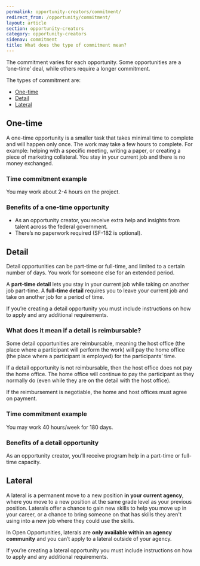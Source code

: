```yaml
---
permalink: opportunity-creators/commitment/
redirect_from: /opportunity/commitment/
layout: article
section: opportunity-creators
category: opportunity-creators
sidenav: commitment
title: What does the type of commitment mean?
---
```


The commitment varies for each opportunity. Some opportunities are a ‘one-time’ deal, while others require a longer commitment.

The types of commitment are:

* [One-time](#one-time)
* [Detail](#detail)
* [Lateral](#lateral)

## One-time

A one-time opportunity is a smaller task that takes minimal time to complete and will happen only once.  The work may take a few hours to complete. For example: helping with a specific meeting, writing a paper, or creating a piece of marketing collateral. You stay in your current job and there is no money exchanged. 

### Time commitment example 

You may work about 2-4 hours on the project. 

### Benefits of a one-time opportunity

* As an opportunity creator, you receive extra help and insights from talent across the federal government.
* There’s no paperwork required (SF-182 is optional). 

## Detail

Detail opportunities can be part-time or full-time, and limited to a certain number of days. You work for someone else for an extended period.

A **part-time detail** lets you stay in your current job while taking on another job part-time. A **full-time detail** requires you to leave your current job and take on another job for a period of time.

If you’re creating a detail opportunity you must include instructions on how to apply and any additional requirements.

### What does it mean if a detail is reimbursable?

Some detail opportunities are reimbursable, meaning the host office (the place where a participant will perform the work) will pay the home office (the place where a participant is employed) for the participants’ time.

If a detail opportunity is not reimbursable, then the host office does not pay the home office. The home office will continue to pay the participant as they normally do (even while they are on the detail with the host office).

If the reimbursement is negotiable, the home and host offices must agree on payment.

### Time commitment example 

You may work 40 hours/week for 180 days. 

### Benefits of a detail opportunity

As an opportunity creator, you’ll receive program help in a part-time or full-time capacity. 

## Lateral

A lateral is a permanent move to a new position **in your current agency**, where you move to a new position at the same grade level as your previous position. Laterals offer a chance to gain new skills to help you move up in your career, or a chance to bring someone on that has skills they aren't using into a new job where they could use the skills.

In Open Opportunities, laterals are **only available within an agency community** and you can’t apply to a lateral outside of your agency.

If you’re creating a lateral opportunity you must include instructions on how to apply and any additional requirements.
